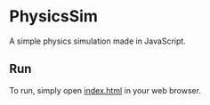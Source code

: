 # PhysicsSim
A simple physics simulation made in JavaScript.

## Run
To run, simply open [index.html](https://github.com/MonliH/PhysicsSim/blob/master/src/index.html) in your web browser.

